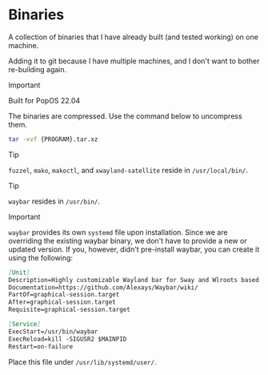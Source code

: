 # Binaries

A collection of binaries that I have already built (and tested working) on one machine.

Adding it to git because I have multiple machines, and I don't want to bother re-building again.

> [!IMPORTANT]
> Built for PopOS 22.04

The binaries are compressed. Use the command below to uncompress them.

```sh
tar -xvf {PROGRAM}.tar.xz
```

> [!TIP]
> `fuzzel`, `mako`, `makoctl`, and `xwayland-satellite` reside in `/usr/local/bin/`.

> [!TIP]
> `waybar` resides in `/usr/bin/`.

> [!IMPORTANT]
> `waybar` provides its own `systemd` file upon installation. Since we are overriding the existing waybar binary, we don't have to provide a new or updated version.
> If you, however, didn't pre-install waybar, you can create it using the following:
>
> ```md
> [Unit]
> Description=Highly customizable Wayland bar for Sway and Wlroots based compositors.
> Documentation=https://github.com/Alexays/Waybar/wiki/
> PartOf=graphical-session.target
> After=graphical-session.target
> Requisite=graphical-session.target
>
> [Service]
> ExecStart=/usr/bin/waybar
> ExecReload=kill -SIGUSR2 $MAINPID
> Restart=on-failure
> ```
>
> Place this file under `/usr/lib/systemd/user/`.

